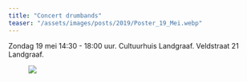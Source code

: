 ```yaml
---
title: "Concert drumbands"
teaser: "/assets/images/posts/2019/Poster_19_Mei.webp"
---
```


Zondag 19 mei 14:30 - 18:00 uur.
Cultuurhuis Landgraaf. Veldstraat 21 Landgraaf.

<figure>
    <a href="https://muziekvoerendaal.github.io/assets/images/posts/2019/Poster_19_Mei.webp"><img src="https://muziekvoerendaal.github.io/assets/images/posts/2019/Poster_19_Mei.webp"></a>
</figure>